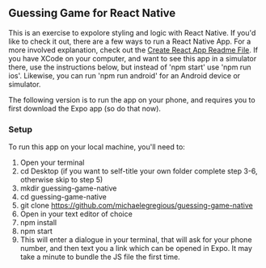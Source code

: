 ## Guessing Game for React Native

This is an exercise to expolore styling and logic with React Native. If you'd like to check it out, there are a few ways to run a React Native App. For a more involved explanation, check out the [Create React App Readme File](https://github.com/michaelegregious/guessing-game-native/blob/master/React-Native-README.md). If you have XCode on your computer, and want to see this app in a simulator there, use the instructions below, but instead of 'npm start' use 'npm run ios'. Likewise, you can run 'npm run android' for an Android device or simulator.

The following version is to run the app on your phone, and requires you to first download the Expo app (so do that now).

### Setup

To run this app on your local machine, you'll need to:

1. Open your terminal
2. cd Desktop (if you want to self-title your own folder complete step 3-6, otherwise skip to step 5)
3. mkdir guessing-game-native
4. cd guessing-game-native
5. git clone https://github.com/michaelegregious/guessing-game-native
6. Open in your text editor of choice
7. npm install
8. npm start
9. This will enter a dialogue in your terminal, that will ask for your phone number, and then text you a link which can be opened in Expo. It may take a minute to bundle the JS file the first time.
